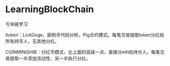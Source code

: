 # LearningBlockChain
亏块链学习

ltoken：LickDoge，舔狗币代码分析。Pig合约模式。每笔交易提取token分红给所有持币人，无其他分红。

COINMINISHIB：分红币模式，比上面的高级一点，直接分eth给持仓人。每笔交易提取一半添加流动性，另一半执行分红。
